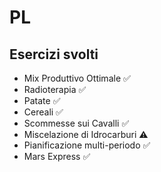 # PL

## Esercizi svolti

* Mix Produttivo Ottimale ✅
* Radioterapia ✅
* Patate ✅
* Cereali ✅
* Scommesse sui Cavalli ✅
* Miscelazione di Idrocarburi ⚠️
* Pianificazione multi-periodo ✅
* Mars Express ✅
